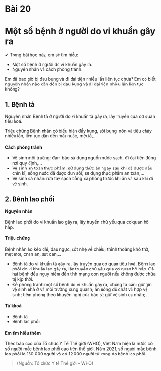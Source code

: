 # Bài 20
# Một số bệnh ở người do vi khuẩn gây ra

✔ Trong bài học này, em sẽ tìm hiểu:
- Một số bệnh ở người do vi khuẩn gây ra.
- Nguyên nhân và cách phòng tránh.

Em đã bao giờ bị đau bụng và đi đại tiện nhiều lần liên tục chưa? Em có biết nguyên nhân nào dẫn đến bị đau bụng và đi đại tiện nhiều lần liên tục không?
## 1. Bệnh tả

Nguyên nhân
Bệnh tả ở người do vi khuẩn tả gây ra, lây truyền qua cơ quan tiêu hoá.

Triệu chứng
Bệnh nhân có biểu hiện đầy bụng, sôi bụng, nôn và tiêu chảy nhiều lần, liên tục dẫn đến mất nước, mệt lả,...

#### Cách phòng tránh
- Vệ sinh môi trường: đảm bảo sử dụng nguồn nước sạch, đi đại tiện đúng nơi quy định,...
- Vệ sinh an toàn thực phẩm: sử dụng thức ăn ngay sau khi đã được nấu chín kĩ, uống nước đã được đun sôi; sử dụng thực phẩm an toàn;...
- Vệ sinh cá nhân: rửa tay sạch bằng xà phòng trước khi ăn và sau khi đi vệ sinh.

## 2. Bệnh lao phổi

#### Nguyên nhân
Bệnh lao phổi do vi khuẩn lao gây ra, lây truyền chủ yếu qua cơ quan hô hấp.

#### Triệu chứng
Bệnh nhân ho kéo dài, đau ngực, sốt nhẹ về chiều; thỉnh thoảng khó thở, mệt mỏi, chán ăn, sút cân,...

- Bệnh tả do vi khuẩn tả gây ra, lây truyền qua cơ quan tiêu hoá. Bệnh lao phổi do vi khuẩn lao gây ra, lây truyền chủ yếu qua cơ quan hô hấp. Cả hai bệnh đều nguy hiểm đến tính mạng con người nếu không được chữa trị kịp thời.
- Để phòng tránh một số bệnh do vi khuẩn gây ra, chúng ta cần: giữ gìn vệ sinh nhà ở và môi trường xung quanh; ăn uống đủ chất và hợp vệ sinh; tiêm phòng theo khuyến nghị của bác sĩ; giữ vệ sinh cá nhân;...

#### Từ khoá
- Bệnh tả
- Bệnh lao phổi

#### Em tìm hiểu thêm
Theo báo cáo của Tổ chức Y Tế Thế giới (WHO), Việt Nam hiện là nước có số người mắc bệnh lao phổi cao trên thế giới. Năm 2021, số người mắc bệnh lao phổi là 169 000 người và có 12 000 người tử vong do bệnh lao phổi.
> (Nguồn: Tổ chức Y tế Thế giới – WHO)
